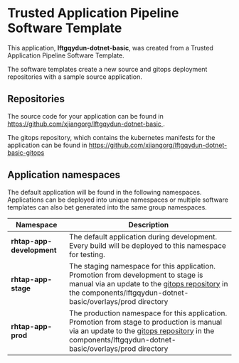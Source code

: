 # Trusted Application Pipeline Software Template

This application, **lftgqydun-dotnet-basic**, was created from a Trusted Application Pipeline Software Template.

The software templates create a new source and gitops deployment repositories with a sample source application. 

## Repositories

The source code for your application can be found in [https://github.com/xjiangorg/lftgqydun-dotnet-basic ](https://github.com/xjiangorg/lftgqydun-dotnet-basic ).
 
The gitops repository, which contains the kubernetes manifests for the application can be found in 
[https://github.com/xjiangorg/lftgqydun-dotnet-basic-gitops ](https://github.com/xjiangorg/lftgqydun-dotnet-basic-gitops ) 

## Application namespaces 

The default application will be found in the following namespaces. Applications can be deployed into unique namespaces or multiple software templates can also bet generated into the same group namespaces.  

|  Namespace   |  Description   |  
| -------- | -------- |   
| **rhtap-app-development** | The default application during development. Every build will be deployed to this namespace for testing. | 
| **rhtap-app-stage** | The staging namespace for this application. Promotion from development to stage is manual via an update to the [gitops repository](https://github.com/xjiangorg/lftgqydun-dotnet-basic-gitops ) in the components/lftgqydun-dotnet-basic/overlays/prod directory |  
| **rhtap-app-prod** | The production namespace for this application. Promotion from stage to production is manual via an update to the [gitops repository](https://github.com/xjiangorg/lftgqydun-dotnet-basic-gitops ) in the components/lftgqydun-dotnet-basic/overlays/prod directory | 